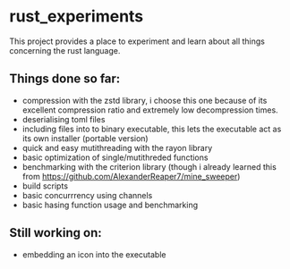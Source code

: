 # rust_experiments
This project provides a place to experiment and learn about all things concerning the rust language.
## Things done so far:
- compression with the zstd library, i choose this one because of its excellent compression ratio and extremely low decompression times.
- deserialising toml files 
- including files into to binary executable, this lets the executable act as its own installer (portable version)
- quick and easy mutithreading with the rayon library
- basic optimization of single/mutithreded functions
- benchmarking with the criterion library (though i already learned this from https://github.com/AlexanderReaper7/mine_sweeper)
- build scripts
- basic concurrrency using channels
- basic hasing function usage and benchmarking
## Still working on:
- embedding an icon into the executable
